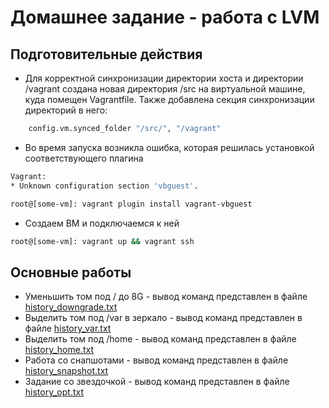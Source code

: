 # Домашнее задание - работа с LVM

## Подготовительные действия
* Для корректной синхронизации директории хоста и директории /vagrant создана новая директория /src на виртуальной машине, куда помещен Vagrantfile. Также добавлена секция синхронизации директорий в него:
``` bash
    config.vm.synced_folder "/src/", "/vagrant"
```
* Во время запуска возникла ошибка, которая решилась установкой соответствующего плагина
``` bash
Vagrant:
* Unknown configuration section 'vbguest'.

root@[some-vm]: vagrant plugin install vagrant-vbguest
```
* Создаем ВМ и подключаемся к ней
``` bash
root@[some-vm]: vagrant up && vagrant ssh
```

## Основные работы
* Уменьшить том под / до 8G - вывод команд представлен в файле [history_downgrade.txt](https://github.com/aleksandraryutkin/otus-linux/blob/homework_lvm/homework_lvm/history_downgrade.txt)
* Выделить том под /var в зеркало - вывод команд представлен в файле [history_var.txt](https://github.com/aleksandraryutkin/otus-linux/blob/homework_lvm/homework_lvm/history_var.txt)
* Выделить том под /home - вывод команд представлен в файле [history_home.txt](https://github.com/aleksandraryutkin/otus-linux/blob/homework_lvm/homework_lvm/history_home.txt)
* Работа со снапшотами - вывод команд представлен в файле [history_snapshot.txt](https://github.com/aleksandraryutkin/otus-linux/blob/homework_lvm/homework_lvm/history_snapshot.txt)
* Задание со звездочкой - вывод команд представлен в файле [history_opt.txt](https://github.com/aleksandraryutkin/otus-linux/blob/homework_lvm/homework_lvm/history_opt.txt)
